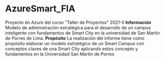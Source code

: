 # AzureSmart_FIA
Proyecto en Azure del curso "Taller de Proyectos" 2021-II
**Información**
Modelo de administración estratégica para el desarrollo de un campus inteligente con fundamentos de Smart City en la universidad de San Martín de Porres de Lima.
**Propósito**
La realización del informe tiene como propósito elaborar un modelo estratégico de un Smart Campus con conceptos claves de una Smart City aplicando estos concepto y fundamentos en la Universidad San Martin de Porres
